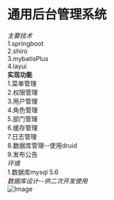 # 通用后台管理系统  
*主要技术*  
1.springboot  
2.shiro  
3.mybatisPlus  
4.layui  
**实现功能**  
1.菜单管理  
2.权限管理  
3.用户管理   
4.角色管理   
5.部门管理    
6.缓存管理  
7.日志管理  
8.数据库管理--使用druid  
9.发布公告  
*环境*  
1.数据库mysql 5.6  
*数据库设计--供二次开发使用*  
![Image](https://github.com/yorkmass/yorkmassAdminMs/blob/master/%E6%95%B0%E6%8D%AE%E5%BA%93%E8%AE%BE%E8%AE%A1.png)

